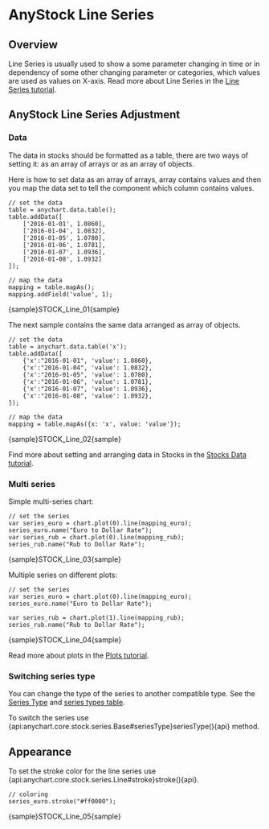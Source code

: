 # AnyStock Line Series

## Overview

Line Series is usually used to show a some parameter changing in time or in dependency of some other changing parameter or categories, which values are used as values on X-axis. Read more about Line Series in the [Line Series tutorial](../../Basic_Charts/Line_Chart).

## AnyStock Line Series Adjustment
 
### Data

The data in stocks should be formatted as a table, there are two ways of setting it: as an array of arrays or as an array of objects. 

Here is how to set data as an array of arrays, array contains values and then you map the data set to tell the component which column contains values. 

```
// set the data
table = anychart.data.table();
table.addData([
    ['2016-01-01', 1.0860],
    ['2016-01-04', 1.0832],
    ['2016-01-05', 1.0780],
    ['2016-01-06', 1.0781],
    ['2016-01-07', 1.0936],
    ['2016-01-08', 1.0932]
]);

// map the data
mapping = table.mapAs();
mapping.addField('value', 1);
```

{sample}STOCK\_Line\_01{sample}

The next sample contains the same data arranged as array of objects.

```
// set the data
table = anychart.data.table('x');
table.addData([
    {'x':"2016-01-01", 'value': 1.0860},
    {'x':"2016-01-04", 'value': 1.0832},
    {'x':"2016-01-05", 'value': 1.0780},
    {'x':"2016-01-06", 'value': 1.0781},
    {'x':"2016-01-07", 'value': 1.0936},
    {'x':"2016-01-08", 'value': 1.0932},
]);

// map the data
mapping = table.mapAs({x: 'x', value: 'value'});
```

{sample}STOCK\_Line\_02{sample}

Find more about setting and arranging data in Stocks in the [Stocks Data tutorial](../Data).

### Multi series

Simple multi-series chart:

```
// set the series
var series_euro = chart.plot(0).line(mapping_euro);
series_euro.name("Euro to Dollar Rate");
var series_rub = chart.plot(0).line(mapping_rub);
series_rub.name("Rub to Dollar Rate");
```

{sample}STOCK\_Line\_03{sample}

Multiple series on different plots:

```
// set the series
var series_euro = chart.plot(0).line(mapping_euro);
series_euro.name("Euro to Dollar Rate");

var series_rub = chart.plot(1).line(mapping_rub);
series_rub.name("Rub to Dollar Rate");
```

{sample}STOCK\_Line\_04{sample}

Read more about plots in the [Plots tutorial](../Chart_Plots).

### Switching series type

You can change the type of the series to another compatible type. See the [Series Type](Series_Type) and [series types table](Supported_Series#list_of_supported_series).

To switch the series use {api:anychart.core.stock.series.Base#seriesType}seriesType(){api} method.

##  Appearance

To set the stroke color for the line series use {api:anychart.core.stock.series.Line#stroke}stroke(){api}.

```
// coloring
series_euro.stroke("#ff0000");
```

{sample}STOCK\_Line\_05{sample}